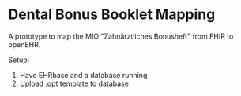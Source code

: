 # Dental Bonus Booklet Mapping
A prototype to map the MIO "Zahnärztliches Bonusheft" from FHIR to openEHR.

Setup:
1. Have EHRbase and a database running
2. Upload .opt template to database
